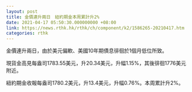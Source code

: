 ```yaml
---
layout: post
title: 金價連升兩日　紐約期金本周累計升2%
date: 2021-04-17 05:50:30.000000000 +08:00
link: https://news.rthk.hk/rthk/ch/component/k2/1586265-20210417.htm
categories: rthk
---
```


金價連升兩日，由於美元偏軟、美國10年期債息徘徊於1個月低位所致。

現貨金高見每盎司1783.55美元，升20.34美元，升幅1.15%，其後徘徊1776美元附近。

紐約期金收報每盎司1780.2美元，升13.4美元，升幅0.76%。本周累計升2%。
